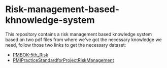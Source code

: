 # Risk-management-based-khnowledge-system
This repository contains a risk management based knowledge system based on two pdf files from where we've got the necessary knowledge we need, follow those two links to get the necessary dataset:<br/>
* [PMBOK-5th_Risk](./PMBOK%205th.pdf) 
* [PMIPracticeStandardforProjectRiskManagement](./PMIPracticeStandardforProjectRiskManagement.pdf)
